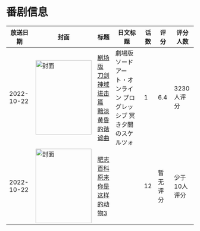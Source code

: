 # 番剧信息

|放送日期|封面|标题|日文标题|话数|评分|评分人数|
|---|---|---|---|---|---|---|
|2022-10-22|<img src="//lain.bgm.tv/pic/cover/c/6d/a5/355004_UYgN4.jpg" alt="封面" style="width:150px;height:200px;object-fit:cover;">|[剧场版 刀剑神域 进击篇 黯淡黄昏的谐谑曲](https://bangumi.tv/subject/355004)|劇場版 ソードアート・オンライン プログレッシブ 冥き夕闇のスケルツォ|1|6.4|3230人评分|
|2022-10-22|<img src="//lain.bgm.tv/pic/cover/c/58/d1/402649_szoeI.jpg" alt="封面" style="width:150px;height:200px;object-fit:cover;">|[肥志百科 原来你是这样的动物3](https://bangumi.tv/subject/402649)||12|暂无评分|少于10人评分|
